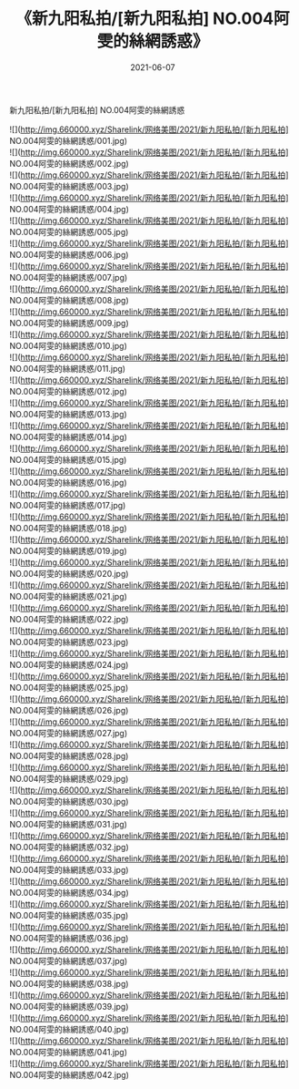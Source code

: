 ﻿---
layout: post
title:  《新九阳私拍/[新九阳私拍] NO.004阿雯的絲網誘惑》
date:   2021-06-07
img: http://img.660000.xyz/Sharelink/网络美图/2021/新九阳私拍/[新九阳私拍] NO.004阿雯的絲網誘惑/000.jpg
categories: [美女, 清纯, 唯美]
---

新九阳私拍/[新九阳私拍] NO.004阿雯的絲網誘惑

 ![](http://img.660000.xyz/Sharelink/网络美图/2021/新九阳私拍/[新九阳私拍] NO.004阿雯的絲網誘惑/001.jpg) <br>![](http://img.660000.xyz/Sharelink/网络美图/2021/新九阳私拍/[新九阳私拍] NO.004阿雯的絲網誘惑/002.jpg) <br>![](http://img.660000.xyz/Sharelink/网络美图/2021/新九阳私拍/[新九阳私拍] NO.004阿雯的絲網誘惑/003.jpg) <br>![](http://img.660000.xyz/Sharelink/网络美图/2021/新九阳私拍/[新九阳私拍] NO.004阿雯的絲網誘惑/004.jpg) <br>![](http://img.660000.xyz/Sharelink/网络美图/2021/新九阳私拍/[新九阳私拍] NO.004阿雯的絲網誘惑/005.jpg) <br>![](http://img.660000.xyz/Sharelink/网络美图/2021/新九阳私拍/[新九阳私拍] NO.004阿雯的絲網誘惑/006.jpg) <br>![](http://img.660000.xyz/Sharelink/网络美图/2021/新九阳私拍/[新九阳私拍] NO.004阿雯的絲網誘惑/007.jpg) <br>![](http://img.660000.xyz/Sharelink/网络美图/2021/新九阳私拍/[新九阳私拍] NO.004阿雯的絲網誘惑/008.jpg) <br>![](http://img.660000.xyz/Sharelink/网络美图/2021/新九阳私拍/[新九阳私拍] NO.004阿雯的絲網誘惑/009.jpg) <br>![](http://img.660000.xyz/Sharelink/网络美图/2021/新九阳私拍/[新九阳私拍] NO.004阿雯的絲網誘惑/010.jpg) <br>![](http://img.660000.xyz/Sharelink/网络美图/2021/新九阳私拍/[新九阳私拍] NO.004阿雯的絲網誘惑/011.jpg) <br>![](http://img.660000.xyz/Sharelink/网络美图/2021/新九阳私拍/[新九阳私拍] NO.004阿雯的絲網誘惑/012.jpg) <br>![](http://img.660000.xyz/Sharelink/网络美图/2021/新九阳私拍/[新九阳私拍] NO.004阿雯的絲網誘惑/013.jpg) <br>![](http://img.660000.xyz/Sharelink/网络美图/2021/新九阳私拍/[新九阳私拍] NO.004阿雯的絲網誘惑/014.jpg) <br>![](http://img.660000.xyz/Sharelink/网络美图/2021/新九阳私拍/[新九阳私拍] NO.004阿雯的絲網誘惑/015.jpg) <br>![](http://img.660000.xyz/Sharelink/网络美图/2021/新九阳私拍/[新九阳私拍] NO.004阿雯的絲網誘惑/016.jpg) <br>![](http://img.660000.xyz/Sharelink/网络美图/2021/新九阳私拍/[新九阳私拍] NO.004阿雯的絲網誘惑/017.jpg) <br>![](http://img.660000.xyz/Sharelink/网络美图/2021/新九阳私拍/[新九阳私拍] NO.004阿雯的絲網誘惑/018.jpg) <br>![](http://img.660000.xyz/Sharelink/网络美图/2021/新九阳私拍/[新九阳私拍] NO.004阿雯的絲網誘惑/019.jpg) <br>![](http://img.660000.xyz/Sharelink/网络美图/2021/新九阳私拍/[新九阳私拍] NO.004阿雯的絲網誘惑/020.jpg) <br>![](http://img.660000.xyz/Sharelink/网络美图/2021/新九阳私拍/[新九阳私拍] NO.004阿雯的絲網誘惑/021.jpg) <br>![](http://img.660000.xyz/Sharelink/网络美图/2021/新九阳私拍/[新九阳私拍] NO.004阿雯的絲網誘惑/022.jpg) <br>![](http://img.660000.xyz/Sharelink/网络美图/2021/新九阳私拍/[新九阳私拍] NO.004阿雯的絲網誘惑/023.jpg) <br>![](http://img.660000.xyz/Sharelink/网络美图/2021/新九阳私拍/[新九阳私拍] NO.004阿雯的絲網誘惑/024.jpg) <br>![](http://img.660000.xyz/Sharelink/网络美图/2021/新九阳私拍/[新九阳私拍] NO.004阿雯的絲網誘惑/025.jpg) <br>![](http://img.660000.xyz/Sharelink/网络美图/2021/新九阳私拍/[新九阳私拍] NO.004阿雯的絲網誘惑/026.jpg) <br>![](http://img.660000.xyz/Sharelink/网络美图/2021/新九阳私拍/[新九阳私拍] NO.004阿雯的絲網誘惑/027.jpg) <br>![](http://img.660000.xyz/Sharelink/网络美图/2021/新九阳私拍/[新九阳私拍] NO.004阿雯的絲網誘惑/028.jpg) <br>![](http://img.660000.xyz/Sharelink/网络美图/2021/新九阳私拍/[新九阳私拍] NO.004阿雯的絲網誘惑/029.jpg) <br>![](http://img.660000.xyz/Sharelink/网络美图/2021/新九阳私拍/[新九阳私拍] NO.004阿雯的絲網誘惑/030.jpg) <br>![](http://img.660000.xyz/Sharelink/网络美图/2021/新九阳私拍/[新九阳私拍] NO.004阿雯的絲網誘惑/031.jpg) <br>![](http://img.660000.xyz/Sharelink/网络美图/2021/新九阳私拍/[新九阳私拍] NO.004阿雯的絲網誘惑/032.jpg) <br>![](http://img.660000.xyz/Sharelink/网络美图/2021/新九阳私拍/[新九阳私拍] NO.004阿雯的絲網誘惑/033.jpg) <br>![](http://img.660000.xyz/Sharelink/网络美图/2021/新九阳私拍/[新九阳私拍] NO.004阿雯的絲網誘惑/034.jpg) <br>![](http://img.660000.xyz/Sharelink/网络美图/2021/新九阳私拍/[新九阳私拍] NO.004阿雯的絲網誘惑/035.jpg) <br>![](http://img.660000.xyz/Sharelink/网络美图/2021/新九阳私拍/[新九阳私拍] NO.004阿雯的絲網誘惑/036.jpg) <br>![](http://img.660000.xyz/Sharelink/网络美图/2021/新九阳私拍/[新九阳私拍] NO.004阿雯的絲網誘惑/037.jpg) <br>![](http://img.660000.xyz/Sharelink/网络美图/2021/新九阳私拍/[新九阳私拍] NO.004阿雯的絲網誘惑/038.jpg) <br>![](http://img.660000.xyz/Sharelink/网络美图/2021/新九阳私拍/[新九阳私拍] NO.004阿雯的絲網誘惑/039.jpg) <br>![](http://img.660000.xyz/Sharelink/网络美图/2021/新九阳私拍/[新九阳私拍] NO.004阿雯的絲網誘惑/040.jpg) <br>![](http://img.660000.xyz/Sharelink/网络美图/2021/新九阳私拍/[新九阳私拍] NO.004阿雯的絲網誘惑/041.jpg) <br>![](http://img.660000.xyz/Sharelink/网络美图/2021/新九阳私拍/[新九阳私拍] NO.004阿雯的絲網誘惑/042.jpg) <br>